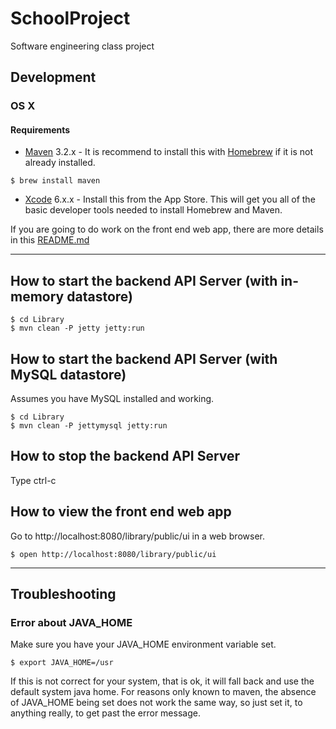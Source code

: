 # SchoolProject
Software engineering class project



## Development
### OS X
#### Requirements
- [Maven][maven] 3.2.x - It is recommend to install this with
  [Homebrew][homebrew] if it is not already installed.

```shell
$ brew install maven
```

- [Xcode][xcode] 6.x.x - Install this from the App Store.  This will get you all
  of the basic developer tools needed to install Homebrew and Maven.

If you are going to do work on the front end web app, there are more details in
this [README.md](/Library/src/main/webapp/public/ui/README.md)


--------------------------------------------------------------------------------


## How to start the backend API Server (with in-memory datastore)

```shell
$ cd Library
$ mvn clean -P jetty jetty:run
```


## How to start the backend API Server (with MySQL datastore)
Assumes you have MySQL installed and working.

```shell
$ cd Library
$ mvn clean -P jettymysql jetty:run
```


## How to stop the backend API Server
Type ctrl-c


## How to view the front end web app
Go to http://localhost:8080/library/public/ui in a web browser.

```shell
$ open http://localhost:8080/library/public/ui
```


--------------------------------------------------------------------------------


## Troubleshooting
### Error about JAVA_HOME
Make sure you have your JAVA_HOME environment variable set.

```shell
$ export JAVA_HOME=/usr
```

If this is not correct for your system, that is ok, it will fall back and use
the default system java home.  For reasons only known to maven, the absence of
JAVA_HOME being set does not work the same way, so just set it, to anything
really, to get past the error message.




[homebrew]: http://brew.sh
[maven]: https://maven.apache.org
[xcode]: https://itunes.apple.com/us/app/xcode/id497799835?mt=12
